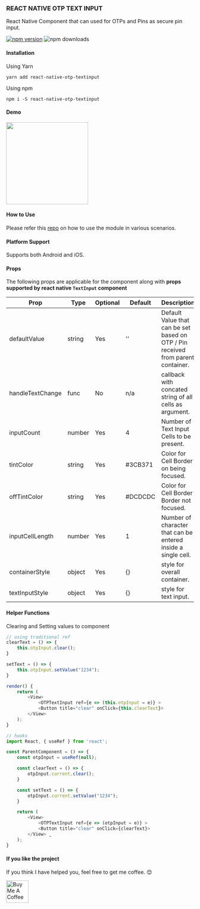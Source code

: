 ### REACT NATIVE OTP TEXT INPUT

React Native Component that can used for OTPs and Pins as secure pin input.

[![npm version](https://badge.fury.io/js/react-native-otp-textinput.svg)](https://badge.fury.io/js/react-native-otp-textinput)
![npm downloads](https://img.shields.io/npm/dw/react-native-otp-textinput.svg)

#### Installation

Using Yarn

```
yarn add react-native-otp-textinput
```

Using npm

```
npm i -S react-native-otp-textinput
```

#### Demo

<img src="ScreenShots/demo.gif" width="220px"><br>

#### How to Use

Please refer this [repo](https://github.com/naveenvignesh5/react-native-otp-textinput-example) on how to use the module in various scenarios.

#### Platform Support

Supports both Android and iOS.

#### Props

The following props are applicable for the component along with **props supported by react native `TextInput` component**

| Prop             | Type   | Optional | Default | Description                                                                      |
| ---------------- | ------ | -------- | ------- | -------------------------------------------------------------------------------- |
| defaultValue     | string | Yes      | ''      | Default Value that can be set based on OTP / Pin received from parent container. |
| handleTextChange | func   | No       | n/a     | callback with concated string of all cells as argument.                          |
| inputCount       | number | Yes      | 4       | Number of Text Input Cells to be present.                                        |
| tintColor        | string | Yes      | #3CB371 | Color for Cell Border on being focused.                                          |
| offTintColor     | string | Yes      | #DCDCDC | Color for Cell Border Border not focused.                                        |
| inputCellLength  | number | Yes      | 1       | Number of character that can be entered inside a single cell.                    |
| containerStyle   | object | Yes      | {}      | style for overall container.                                                     |
| textInputStyle   | object | Yes      | {}      | style for text input.                                                            |

#### Helper Functions

Clearing and Setting values to component

```javascript
// using traditional ref
clearText = () => {
    this.otpInput.clear();
}

setText = () => {
    this.otpInput.setValue("1234");
}

render() {
    return (
        <View>
            <OTPTextInput ref={e => (this.otpInput = e)} >
            <Button title="clear" onClick={this.clearText}>
        </View>
    );
}
```

```javascript
// hooks
import React, { useRef } from 'react';

const ParentComponent = () => {
    const otpInput = useRef(null);

    const clearText = () => {
        otpInput.current.clear();
    }

    const setText = () => {
        otpInput.current.setValue("1234");
    }

    return (
        <View>
            <OTPTextInput ref={e => (otpInput = e)} >
            <Button title="clear" onClick={clearText}>
        </View> ̰
    );
}
```

#### If you like the project

If you think I have helped you, feel free to get me coffee. 😊

<a href="https://www.buymeacoffee.com/naveenvignesh" target="_blank"><img src="https://cdn.buymeacoffee.com/buttons/v2/default-blue.png" alt="Buy Me A Coffee" height="60" ></a>
